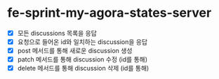 # fe-sprint-my-agora-states-server

- [x] 모든 discussions 목록을 응답
- [x] 요청으로 들어온 id와 일치하는 discussion을 응답
- [x] post 메서드를 통해 새로운 discussion 생성
- [x] patch 메서드를 통해 discussion 수정 (id를 통해)
- [x] delete 메서드를 통해 discussion 삭제 (id를 통해)
